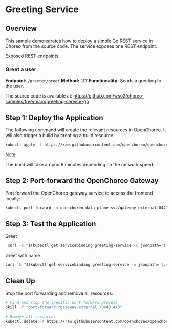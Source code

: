 # Greeting Service

## Overview

This sample demonstrates how to deploy a simple Go REST service in Choreo from the source code.
The service exposes one REST endpoint.

Exposed REST endpoints:

### Greet a user

**Endpoint:** `/greeter/greet`
**Method:** `GET`
**Functionality:** Sends a greeting to the user.

The source code is available at:
https://github.com/wso2/choreo-samples/tree/main/greeting-service-go

## Step 1: Deploy the Application

The following command will create the relevant resources in OpenChoreo. It will also trigger a build by creating a build resource.

```bash
kubectl apply -f https://raw.githubusercontent.com/openchoreo/openchoreo/main/samples/from-source/services/go-docker-greeter/greeting-service.yaml
```

> [!NOTE]
> The build will take around 8 minutes depending on the network speed.

## Step 2: Port-forward the OpenChoreo Gateway

Port forward the OpenChoreo gateway service to access the frontend locally:

```bash
kubectl port-forward -n openchoreo-data-plane svc/gateway-external 8443:443 &
```

## Step 3: Test the Application

   Greet
   ```bash
    curl -k "$(kubectl get servicebinding greeting-service -o jsonpath='{.status.endpoints[0].public.uri}')/greet"
   ```

   Greet with name
   ```bash
   curl -k "$(kubectl get servicebinding greeting-service -o jsonpath='{.status.endpoints[0].public.uri}')/greet?name=Alice"
   ```

## Clean Up

Stop the port forwarding and remove all resources:

```bash
# Find and stop the specific port-forward process
pkill -f "port-forward.*gateway-external.*8443:443"

# Remove all resources
kubectl delete -f https://raw.githubusercontent.com/openchoreo/openchoreo/main/samples/from-source/services/go-docker-greeter/greeting-service.yaml
```
